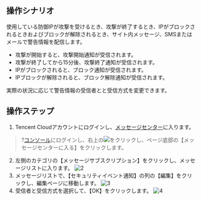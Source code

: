 [//]: # (chinagitpath:XXXXX)

## 操作シナリオ
使用している防御IPが攻撃を受けるとき、攻撃が終了するとき、IPがブロックされるときおよびブロックが解除されるとき、サイト内メッセージ、SMSまたはメールで警告情報を配信します。
- 攻撃が開始すると、攻撃開始通知が受信されます。
- 攻撃が終了してから15分後、攻撃終了通知が受信されます。
- IPがブロックされると、ブロック通知が受信されます。
- IPブロックが解除されると、ブロック解除通知が受信されます。

実際の状況に応じて警告情報の受信者とと受信方式を変更できます。

## 操作ステップ
1. Tencent Cloudアカウントにログインし、[メッセージセンター](https://console.cloud.tencent.com/message/detail/45743360)に入ります。
 >?[コンソール](https://console.cloud.tencent.com/dayu/overview)にログインし、右上の<img src="https://main.qcloudimg.com/raw/00487734872fb32f9f58685345cd82ff.png"  style="margin:0;">をクリックし、ページ底部の【メッセージセンターに入る】をクリックします。

2. 左側のカテゴリの【メッセージサブスクリプション】をクリックし、メッセージリストに入ります。
 ![2](https://main.qcloudimg.com/raw/1be871b7d51c56b7259c95553a43dadb.png)
3. メッセージリストで、【セキュリティイベント通知】の列の【編集】をクリックし、編集ページに移動します。
 ![3](https://main.qcloudimg.com/raw/e46cac4acc1c8804a51ae4a3fd5098ce.png)
4. 受信者と受信方式を選択して、【OK】をクリックします。
 ![4](https://main.qcloudimg.com/raw/b53c10d662ca7cdc0c1ebe320c67dd5a.png)

